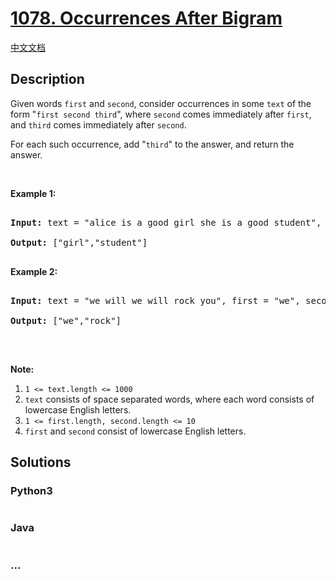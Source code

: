 # [1078. Occurrences After Bigram](https://leetcode.com/problems/occurrences-after-bigram)

[中文文档](/solution/1000-1099/1078.Occurrences%20After%20Bigram/README.md)

## Description

<p>Given words <code>first</code> and <code>second</code>, consider occurrences in some&nbsp;<code>text</code> of the form &quot;<code>first second third</code>&quot;, where <code>second</code> comes immediately after <code>first</code>, and <code>third</code> comes immediately after <code>second</code>.</p>

<p>For each such occurrence, add &quot;<code>third</code>&quot; to the answer, and return the answer.</p>

<p>&nbsp;</p>

<p><strong>Example 1:</strong></p>

<pre>

<strong>Input: </strong>text = <span id="example-input-1-1">&quot;alice is a good girl she is a good student&quot;</span>, first = <span id="example-input-1-2">&quot;a&quot;</span>, second = <span id="example-input-1-3">&quot;good&quot;</span>

<strong>Output: </strong><span id="example-output-1">[&quot;girl&quot;,&quot;student&quot;]</span>

</pre>

<div>

<p><strong>Example 2:</strong></p>

<pre>

<strong>Input: </strong>text = <span id="example-input-2-1">&quot;we will we will rock you&quot;</span>, first = <span id="example-input-2-2">&quot;we&quot;</span>, second = <span id="example-input-2-3">&quot;will&quot;</span>

<strong>Output: </strong><span id="example-output-2">[&quot;we&quot;,&quot;rock&quot;]</span>

</pre>

<p>&nbsp;</p>

<p><strong>Note:</strong></p>

<ol>
	<li><code>1 &lt;= text.length &lt;= 1000</code></li>
	<li><code>text</code> consists of space separated words, where each word consists of lowercase English letters.</li>
	<li><code>1 &lt;= first.length, second.length &lt;= 10</code></li>
	<li><code>first</code> and <code>second</code> consist of lowercase English letters.</li>
</ol>

</div>

## Solutions

<!-- tabs:start -->

### **Python3**

```python

```

### **Java**

```java

```

### **...**

```

```

<!-- tabs:end -->
